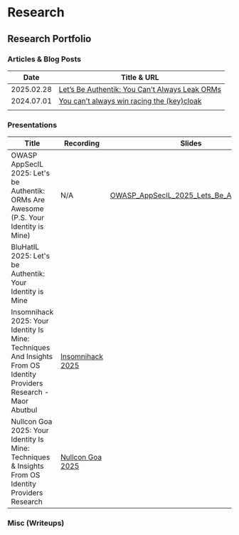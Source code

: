 # Research

## Research Portfolio

### Articles & Blog Posts

| Date       | Title & URL                                    |
|------------|------------------------------------------------|
| 2025.02.28 | [Let’s Be Authentik: You Can’t Always Leak ORMs](https://www.cyberark.com/resources/threat-research-blog/lets-be-authentik-you-cant-always-leak-orms) |
| 2024.07.01 | [You can’t always win racing the (key)cloak](https://www.cyberark.com/resources/threat-research-blog/you-cant-always-win-racing-the-keycloak)    |
|            |                                                |

### Presentations

| Title                                                                                                               | Recording                                                       | Slides                                                                                                      |
|---------------------------------------------------------------------------------------------------------------------|-----------------------------------------------------------------|-------------------------------------------------------------------------------------------------------------|
| OWASP AppSecIL 2025: Let's be Authentik: ORMs Are Awesome (P.S. Your Identity is Mine)                              | N/A                                                             | [OWASP_AppSecIL_2025_Lets_Be_Authentik.pdf](https://github.com/m2a2/Research/blob/main/presentations/2025/OWASP_AppSecIL_2025_Lets_Be_Authentik_v44.pdf) |
| BluHatIL 2025: Let's be Authentik: Your Identity is Mine                                                            |                                                                 |                                                                                                             |
| Insomnihack 2025: Your Identity Is Mine: Techniques And Insights From OS Identity Providers Research - Maor Abutbul | [Insomnihack 2025](https://www.youtube.com/watch?v=5Y4bBw1XGgI) |                                                                                                             |
| Nullcon Goa 2025: Your Identity Is Mine: Techniques & Insights From OS Identity Providers Research                  | [Nullcon Goa 2025](https://www.youtube.com/watch?v=FtoaQHYmUD0) |                                                                                                             |


### Misc (Writeups)
